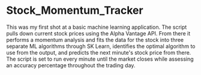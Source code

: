 # Stock_Momentum_Tracker
This was my first shot at a basic machine learning application. The script pulls down current stock prices using the Alpha Vantage API. From there it performs a momentum analysis and fits the data for the stock into three separate ML algorithms through SK Learn, identifies the optimal algorithm to use from the output, and predicts the next minute's stock price from there. The script is set to run every minute until the market closes while assessing an accuracy percentage throughout the trading day. 
